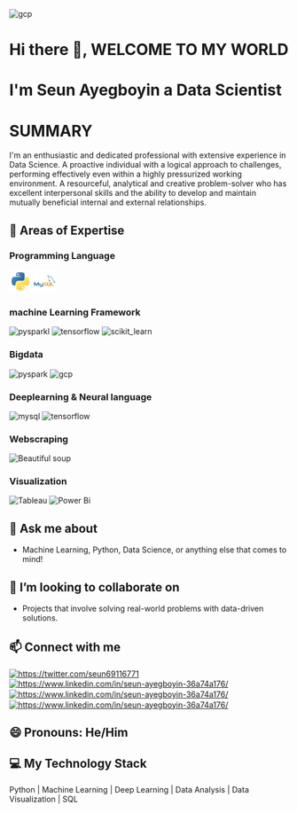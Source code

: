 <img src="https://media.licdn.com/dms/image/C4D12AQGD_su1k14bYA/article-cover_image-shrink_600_2000/0/1583217311227?e=2147483647&v=beta&t=s_7cvkGjyfNTp2x6mnsiPFUfbPhWyvnMIavE_na62bE" alt="gcp" width="1965" height="400"/>

# Hi there 👋, WELCOME TO MY WORLD 
# I'm Seun Ayegboyin a Data Scientist
# SUMMARY
I'm an enthusiastic and dedicated professional with extensive experience in Data Science. A proactive individual with a logical approach to challenges, performing effectively even within a highly pressurized working environment. A resourceful, analytical and creative problem-solver who has excellent interpersonal skills and the ability to develop and maintain mutually beneficial internal and external relationships.

## 🔭 Areas of Expertise
### Programming Language
<p align="left">
<img src="https://raw.githubusercontent.com/devicons/devicon/master/icons/python/python-original.svg" alt="python" width="40" height="40"/>
<img src="https://raw.githubusercontent.com/devicons/devicon/master/icons/mysql/mysql-original-wordmark.svg" alt="mysql" width="40" height="40"/> </p>

### machine Learning Framework

<p align="left">
<img src="https://upload.wikimedia.org/wikipedia/commons/thumb/f/f3/Apache_Spark_logo.svg/1280px-Apache_Spark_logo.svg.png" alt="pysparkl" width="60" height="40"/>
<img src="https://www.vectorlogo.zone/logos/tensorflow/tensorflow-icon.svg" alt="tensorflow" width="40" height="40"/>
<img src="https://upload.wikimedia.org/wikipedia/commons/0/05/Scikit_learn_logo_small.svg" alt="scikit_learn" width="40" height="40"/>
</p>


### Bigdata

<p align="left">
<img src="https://upload.wikimedia.org/wikipedia/commons/thumb/f/f3/Apache_Spark_logo.svg/1280px-Apache_Spark_logo.svg.png" alt="pyspark" width="60" height="40"/>
<img src="https://www.vectorlogo.zone/logos/google_cloud/google_cloud-icon.svg" alt="gcp" width="40" height="40"/> 
</p>

### Deeplearning & Neural language

<p align="left">
<img src="https://s3.amazonaws.com/keras.io/img/keras-logo-2018-large-1200.png" alt="mysql" width="60" height="40"/>
<img src="https://www.vectorlogo.zone/logos/tensorflow/tensorflow-icon.svg" alt="tensorflow" width="40" height="40"/>
</p>

### Webscraping

<p align="left">
<img src="https://bestprogrammer.ru/wp-content/uploads/2021/08/Veb-skraping-s-pomoshhyu-Beautiful-Soup-696x400.jpg" alt="Beautiful soup" width="60" height="40"/>
</p>

### Visualization
<p align="left">
<img src="https://cdn.worldvectorlogo.com/logos/tableau-software.svg" alt="Tableau" width="40" height="40"/>
<img src="https://upload.wikimedia.org/wikipedia/commons/thumb/c/cf/New_Power_BI_Logo.svg/2048px-New_Power_BI_Logo.svg.png" alt="Power Bi" width="40" height="40"/>
</p>



## 💬 Ask me about
- Machine Learning, Python, Data Science, or anything else that comes to mind!


## 👯 I’m looking to collaborate on 
- Projects that involve solving real-world problems with data-driven solutions.


## 📫 Connect with me

<p align="left">
<a href="https://twitter.com/https://twitter.com/seun69116771" target="blank"><img align="center" src="https://raw.githubusercontent.com/rahuldkjain/github-profile-readme-generator/master/src/images/icons/Social/twitter.svg" alt="https://twitter.com/seun69116771" height="30" width="40" /></a>
<a href="https://linkedin.com/in/https://www.linkedin.com/in/seun-ayegboyin-36a74a176/" target="blank"><img align="center" src="https://raw.githubusercontent.com/rahuldkjain/github-profile-readme-generator/master/src/images/icons/Social/linked-in-alt.svg" alt="https://www.linkedin.com/in/seun-ayegboyin-36a74a176/" height="30" width="40" /></a>
<a href="www.seunayegboyin.com" target="blank"><img align="center" src="https://cdn-icons-png.flaticon.com/512/2698/2698239.png" alt="https://www.linkedin.com/in/seun-ayegboyin-36a74a176/" height="30" width="40" /></a>
<a href="https://medium.com/@ayegboyins/seun-ayegboyin-portfolio-84be0d036ee6" target="blank"><img align="center" src="https://cdns.iconmonstr.com/wp-content/releases/preview/2018/240/iconmonstr-medium-1.png" alt="https://www.linkedin.com/in/seun-ayegboyin-36a74a176/" height="30" width="40" /></a>
</p>

## 😄 Pronouns: He/Him


## 💻 My Technology Stack
Python | Machine Learning | Deep Learning | Data Analysis | Data Visualization | SQL
